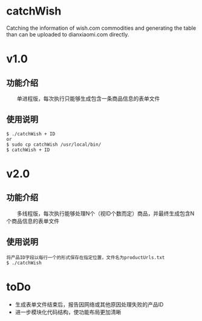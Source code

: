 # catchWish
Catching the information of wish.com commodities and generating the table than can be uploaded to dianxiaomi.com directly.


# v1.0
## 功能介绍
　　单进程版，每次执行只能够生成包含一条商品信息的表单文件  
## 使用说明
```
$ ./catchWish + ID
or
$ sudo cp catchWish /usr/local/bin/
$ catchWish + ID
```

# v2.0
## 功能介绍
　　多线程版，每次执行能够处理N个（视ID个数而定）商品，并最终生成包含N个商品信息的表单文件  
## 使用说明
```
将产品ID字段以每行一个的形式保存在指定位置，文件名为productUrls.txt
$ ./catchWish
```

# toDo
- 生成表单文件结束后，报告因网络或其他原因处理失败的产品ID
- 进一步模块化代码结构，使功能布局更加清晰
